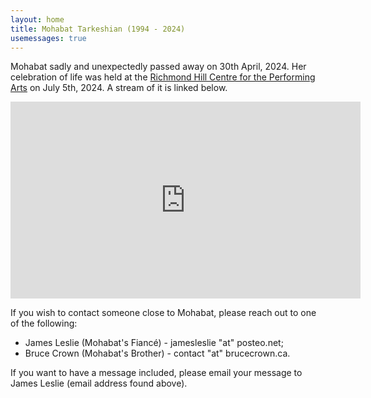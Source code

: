 ```yaml
---
layout: home
title: Mohabat Tarkeshian (1994 - 2024)
usemessages: true
---
```


Mohabat sadly and unexpectedly passed away on 30th April, 2024. Her celebration of life was held at the [Richmond Hill Centre for the Performing Arts](https://www.rhcentre.ca/) on July 5th, 2024. A stream of it is linked below.

<iframe width="560" height="315" src="https://www.youtube.com/embed/_T0Wp5jMNAY?si=UPHsfL9Zu-9PP860" title="YouTube video player" frameborder="0" allow="accelerometer; autoplay; clipboard-write; encrypted-media; gyroscope; picture-in-picture; web-share" referrerpolicy="strict-origin-when-cross-origin" allowfullscreen></iframe>

If you wish to contact someone close to Mohabat, please reach out to one of the following:

  * James Leslie (Mohabat's Fiancé) - jamesleslie "at" posteo.net;
  * Bruce Crown (Mohabat's Brother) - contact "at" brucecrown.ca.

<div id="messages"></div>
<script src="/assets/js/messages.js"></script>

If you want to have a message included, please email your message to James Leslie (email address found above).
